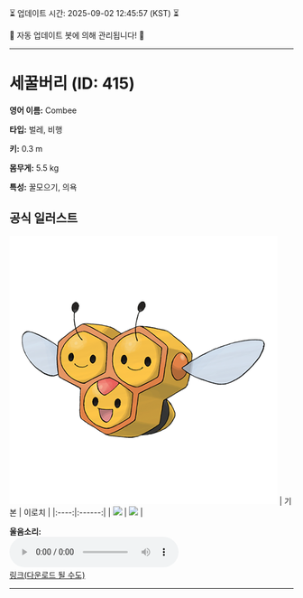 
⏳ 업데이트 시간: 2025-09-02 12:45:57 (KST) ⏳

🤖 자동 업데이트 봇에 의해 관리됩니다! 🤖

---

# 세꿀버리 (ID: 415)
**영어 이름:** Combee

**타입:** 벌레, 비행

**키:** 0.3 m

**몸무게:** 5.5 kg

**특성:** 꿀모으기, 의욕

## 공식 일러스트
![](https://raw.githubusercontent.com/PokeAPI/sprites/master/sprites/pokemon/other/official-artwork/415.png)
| 기본 | 이로치 |
|:----:|:------:|
| <img src="http://play.pokemonshowdown.com/sprites/ani/combee.gif" width="200"> | <img src="http://play.pokemonshowdown.com/sprites/ani-shiny/combee.gif" width="200"> |

**울음소리:**<br><audio controls src="https://raw.githubusercontent.com/PokeAPI/cries/main/cries/pokemon/latest/415.ogg"></audio><br> [링크(다운로드 될 수도)](https://raw.githubusercontent.com/PokeAPI/cries/main/cries/pokemon/latest/415.ogg)


---
